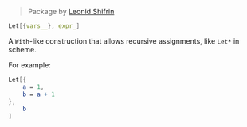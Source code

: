 > Package by [Leonid Shifrin](https://github.com/lshifr)

```mathematica
Let[{vars__}, expr_]
```

A `With`-like construction that allows recursive assignments, like `Let*` in scheme.

For example:
```mathematica
Let[{
	a = 1,
	b = a + 1
},
	b
]
```
